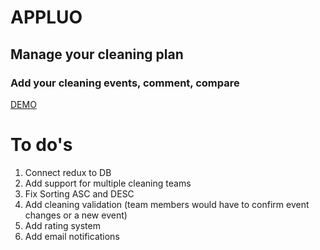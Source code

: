 # APPLUO

## Manage your cleaning plan

### Add your cleaning events, comment, compare

[DEMO](appluo.netlify.com)

# To do's
1. Connect redux to DB
2. Add support for multiple cleaning teams
3. Fix Sorting ASC and DESC
4. Add cleaning validation (team members would have to confirm event changes or a new event)
5. Add rating system
6. Add email notifications


